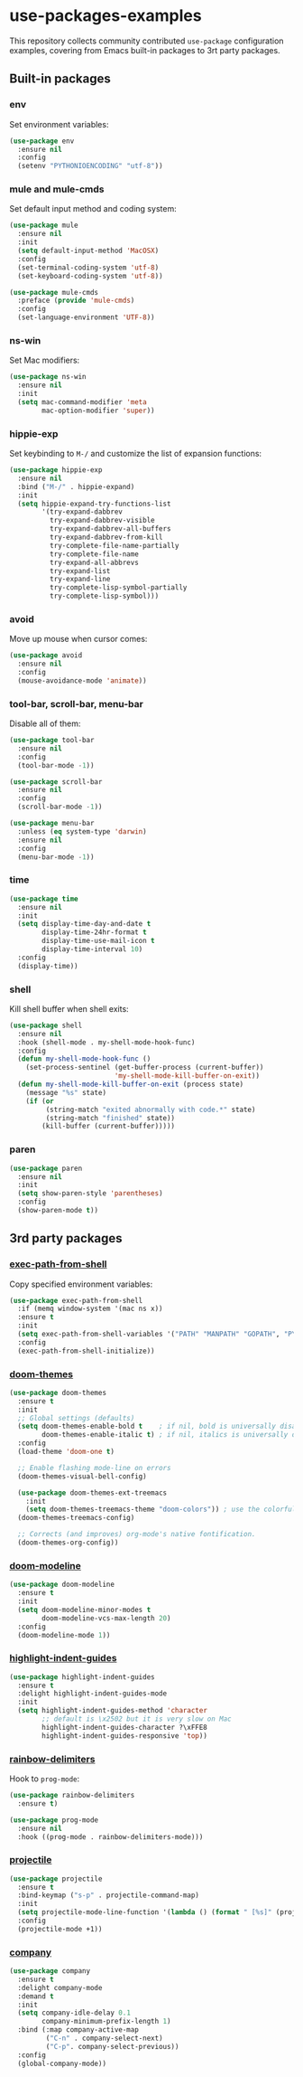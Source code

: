 # use-packages-examples

This repository collects community contributed `use-package` configuration examples, covering from
Emacs built-in packages to 3rt party packages.

## Built-in packages

### env

Set environment variables:

```el
(use-package env
  :ensure nil
  :config
  (setenv "PYTHONIOENCODING" "utf-8"))
```

### mule and mule-cmds

Set default input method and coding system:

```el
(use-package mule
  :ensure nil
  :init
  (setq default-input-method 'MacOSX)
  :config
  (set-terminal-coding-system 'utf-8)
  (set-keyboard-coding-system 'utf-8))

(use-package mule-cmds
  :preface (provide 'mule-cmds)
  :config
  (set-language-environment 'UTF-8))
```

### ns-win

Set Mac modifiers:

```el
(use-package ns-win
  :ensure nil
  :init
  (setq mac-command-modifier 'meta
        mac-option-modifier 'super))
```

### hippie-exp

Set keybinding to `M-/` and customize the list of expansion functions:

```el
(use-package hippie-exp
  :ensure nil
  :bind ("M-/" . hippie-expand)
  :init
  (setq hippie-expand-try-functions-list
        '(try-expand-dabbrev
          try-expand-dabbrev-visible
          try-expand-dabbrev-all-buffers
          try-expand-dabbrev-from-kill
          try-complete-file-name-partially
          try-complete-file-name
          try-expand-all-abbrevs
          try-expand-list
          try-expand-line
          try-complete-lisp-symbol-partially
          try-complete-lisp-symbol)))
```

### avoid

Move up mouse when cursor comes:

```el
(use-package avoid
  :ensure nil
  :config
  (mouse-avoidance-mode 'animate))
```

### tool-bar, scroll-bar, menu-bar

Disable all of them:

```el
(use-package tool-bar
  :ensure nil
  :config
  (tool-bar-mode -1))

(use-package scroll-bar
  :ensure nil
  :config
  (scroll-bar-mode -1))

(use-package menu-bar
  :unless (eq system-type 'darwin)
  :ensure nil
  :config
  (menu-bar-mode -1))
```

### time

```el
(use-package time
  :ensure nil
  :init
  (setq display-time-day-and-date t
        display-time-24hr-format t
        display-time-use-mail-icon t
        display-time-interval 10)
  :config
  (display-time))
```

### shell

Kill shell buffer when shell exits:

```el
(use-package shell
  :ensure nil
  :hook (shell-mode . my-shell-mode-hook-func)
  :config
  (defun my-shell-mode-hook-func ()
    (set-process-sentinel (get-buffer-process (current-buffer))
                          'my-shell-mode-kill-buffer-on-exit))
  (defun my-shell-mode-kill-buffer-on-exit (process state)
    (message "%s" state)
    (if (or
         (string-match "exited abnormally with code.*" state)
         (string-match "finished" state))
        (kill-buffer (current-buffer)))))
```

### paren

```el
(use-package paren
  :ensure nil
  :init
  (setq show-paren-style 'parentheses)
  :config
  (show-paren-mode t))
```

## 3rd party packages

### [exec-path-from-shell](https://github.com/purcell/exec-path-from-shell)

Copy specified environment variables:

```el
(use-package exec-path-from-shell
  :if (memq window-system '(mac ns x))
  :ensure t
  :init
  (setq exec-path-from-shell-variables '("PATH" "MANPATH" "GOPATH", "PYTHONPATH"))
  :config
  (exec-path-from-shell-initialize))
```

### [doom-themes](https://github.com/hlissner/emacs-doom-themes)

```el
(use-package doom-themes
  :ensure t
  :init
  ;; Global settings (defaults)
  (setq doom-themes-enable-bold t    ; if nil, bold is universally disabled
        doom-themes-enable-italic t) ; if nil, italics is universally disabled
  :config
  (load-theme 'doom-one t)

  ;; Enable flashing mode-line on errors
  (doom-themes-visual-bell-config)

  (use-package doom-themes-ext-treemacs
    :init
    (setq doom-themes-treemacs-theme "doom-colors")) ; use the colorful treemacs theme)
  (doom-themes-treemacs-config)

  ;; Corrects (and improves) org-mode's native fontification.
  (doom-themes-org-config))
```

### [doom-modeline](https://github.com/seagle0128/doom-modeline)

```el
(use-package doom-modeline
  :ensure t
  :init
  (setq doom-modeline-minor-modes t
        doom-modeline-vcs-max-length 20)
  :config
  (doom-modeline-mode 1))
```

### [highlight-indent-guides](https://github.com/DarthFennec/highlight-indent-guides)

```el
(use-package highlight-indent-guides
  :ensure t
  :delight highlight-indent-guides-mode
  :init
  (setq highlight-indent-guides-method 'character
        ;; default is \x2502 but it is very slow on Mac
        highlight-indent-guides-character ?\xFFE8
        highlight-indent-guides-responsive 'top))
```

### [rainbow-delimiters](https://github.com/Fanael/rainbow-delimiters)

Hook to `prog-mode`:

```el
(use-package rainbow-delimiters
  :ensure t)

(use-package prog-mode
  :ensure nil
  :hook ((prog-mode . rainbow-delimiters-mode)))
```

### [projectile](https://github.com/bbatsov/projectile)

```el
(use-package projectile
  :ensure t
  :bind-keymap ("s-p" . projectile-command-map)
  :init
  (setq projectile-mode-line-function '(lambda () (format " [%s]" (projectile-project-name))))
  :config
  (projectile-mode +1))
```

### [company](https://github.com/company-mode/company-mode)

```el
(use-package company
  :ensure t
  :delight company-mode
  :demand t
  :init
  (setq company-idle-delay 0.1
        company-minimum-prefix-length 1)
  :bind (:map company-active-map
         ("C-n" . company-select-next)
         ("C-p". company-select-previous))
  :config
  (global-company-mode))
```
